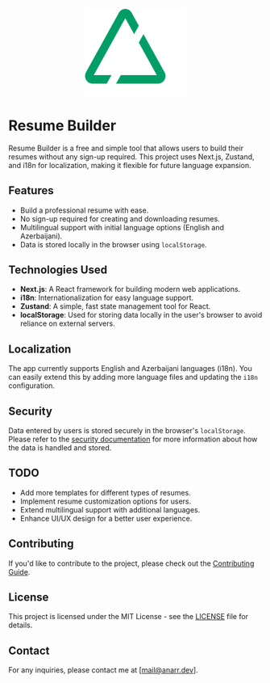 <p align="center">
  <img src="assets/images/logo.svg" alt="Logo" width="200"/>
</p>

# Resume Builder

Resume Builder is a free and simple tool that allows users to build their resumes without any sign-up required. This project uses Next.js, Zustand, and i18n for localization, making it flexible for future language expansion.

## Features

- Build a professional resume with ease.
- No sign-up required for creating and downloading resumes.
- Multilingual support with initial language options (English and Azerbaijani).
- Data is stored locally in the browser using `localStorage`.

## Technologies Used

- **Next.js**: A React framework for building modern web applications.
- **i18n**: Internationalization for easy language support.
- **Zustand**: A simple, fast state management tool for React.
- **localStorage**: Used for storing data locally in the user's browser to avoid reliance on external servers.

## Localization

The app currently supports English and Azerbaijani languages (i18n). You can easily extend this by adding more language files and updating the `i18n` configuration.

## Security

Data entered by users is stored securely in the browser's `localStorage`. Please refer to the [security documentation](SECURITY.md) for more information about how the data is handled and stored.

## TODO

- Add more templates for different types of resumes.
- Implement resume customization options for users.
- Extend multilingual support with additional languages.
- Enhance UI/UX design for a better user experience.

## Contributing

If you'd like to contribute to the project, please check out the [Contributing Guide](CONTRIBUTING.md).

## License

This project is licensed under the MIT License - see the [LICENSE](LICENSE) file for details.

## Contact

For any inquiries, please contact me at [mail@anarr.dev].
